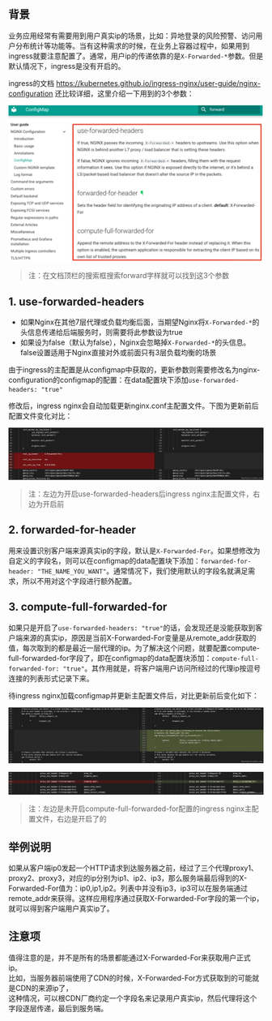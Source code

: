 背景
--

业务应用经常有需要用到用户真实ip的场景，比如：异地登录的风险预警、访问用户分布统计等功能等。当有这种需求的时候，在业务上容器过程中，如果用到ingress就要注意配置了。通常，用户ip的传递依靠的是`X-Forwarded-*`参数。但是默认情况下，ingress是没有开启的。

ingress的文档 https://kubernetes.github.io/ingress-nginx/user-guide/nginx-configuration 还比较详细，这里介绍一下用到的3个参数：  


![](../img/20200608132630839.jpeg)

> 注：在文档顶栏的搜索框搜索forward字样就可以找到这3个参数

1\. use-forwarded-headers
-------------------------

*   如果Nginx在其他7层代理或负载均衡后面，当期望Nginx将`X-Forwarded-*`的头信息传递给后端服务时，则需要将此参数设为true
*   如果设为false（默认为false），Nginx会忽略掉`X-Forwarded-*`的头信息。false设置适用于Nginx直接对外或前面只有3层负载均衡的场景

由于ingress的主配置是从configmap中获取的，更新参数则需要修改名为nginx-configuration的configmap的配置：在data配置块下添加`use-forwarded-headers: "true"`

修改后，ingress nginx会自动加载更新nginx.conf主配置文件。下图为更新前后配置文件变化对比：

![](../img/20200608133126879.jpeg)

> 注：左边为开启use-forwarded-headers后ingress nginx主配置文件，右边为开启前

2\. forwarded-for-header
------------------------

用来设置识别客户端来源真实ip的字段，默认是`X-Forwarded-For`。如果想修改为自定义的字段名，则可以在configmap的data配置块下添加：`forwarded-for-header: "THE_NAME_YOU_WANT"`。通常情况下，我们使用默认的字段名就满足需求，所以不用对这个字段进行额外配置。

3\. compute-full-forwarded-for
------------------------------

如果只是开启了`use-forwarded-headers: "true"`的话，会发现还是没能获取到客户端来源的真实ip，原因是当前X-Forwarded-For变量是从remote\_addr获取的值，每次取到的都是最近一层代理的ip。为了解决这个问题，就要配置compute-full-forwarded-for字段了，即在configmap的data配置块添加：`compute-full-forwarded-for: "true"`。其作用就是，将客户端用户访问所经过的代理ip按逗号连接的列表形式记录下来。

待ingress nginx加载configmap并更新主配置文件后，对比更新前后变化如下：

![](../img/20200608133445261.jpeg)

![](../img/20200608133514483.jpeg)

> 注：左边是未开启compute-full-forwarded-for配置的ingress nginx主配置文件，右边是开启了的

举例说明
----

如果从客户端ip0发起一个HTTP请求到达服务器之前，经过了三个代理proxy1、proxy2、proxy3，对应的ip分别为ip1、ip2、ip3，那么服务端最后得到的X-Forwarded-For值为：ip0,ip1,ip2。列表中并没有ip3，ip3可以在服务端通过remote_addr来获得。这样应用程序通过获取X-Forwarded-For字段的第一个ip，就可以得到客户端用户真实ip了。

注意项
---

值得注意的是，并不是所有的场景都能通过X-Forwarded-For来获取用户正式ip。  
比如，当服务器前端使用了CDN的时候，X-Forwarded-For方式获取到的可能就是CDN的来源ip了，  
这种情况，可以根CDN厂商约定一个字段名来记录用户真实ip，然后代理将这个字段逐层传递，最后到服务端。
